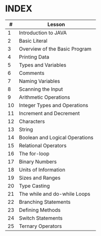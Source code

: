 # INDEX

| #   | Lesson                        |
| --- | ----------------------------- |
| 1   | Introduction to JAVA          |
| 2   | Basic Literal                 |
| 3   | Overview of the Basic Program |
| 4   | Printing Data                 |
| 5   | Types and Variables           |
| 6   | Comments                               |
| 7   | Naming Variables                              |
| 8   | Scanning the Input                              |
| 9   | Arithmetic Operations                              |
| 10  | Integer Types and Operations                              |
| 11  | Increment and Decrement                              |
| 12  | Characters                               |
| 13  | String                              |
| 14  | Boolean and Logical Operations                              |
| 15  | Relational Operators                              |
| 16  | The for-loop                              |
| 17    | Binary Numbers                               |
| 18    | Units of Information                              |
| 19    | Sizes and Ranges                              |
| 20    | Type Casting                              |
| 21    | The while and do-while Loops                              |
| 22    | Branching Statements                              |
| 23    | Defining Methods                              |
| 24    | Switch Statements                              |
| 25    | Ternary Operators                              |
